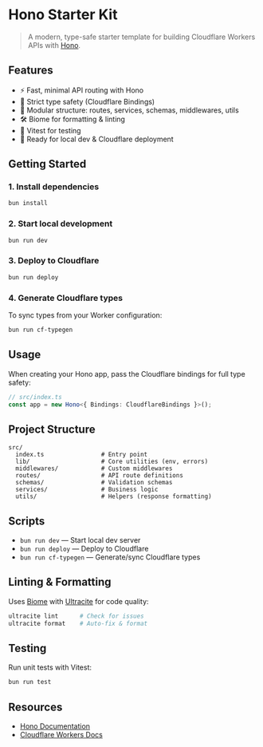 # Hono Starter Kit

> A modern, type-safe starter template for building Cloudflare Workers APIs with [Hono](https://hono.dev/).

## Features

- ⚡️ Fast, minimal API routing with Hono
- 🦺 Strict type safety (Cloudflare Bindings)
- 🧩 Modular structure: routes, services, schemas, middlewares, utils
- 🛠️ Biome for formatting & linting
- 🧪 Vitest for testing
- 🚀 Ready for local dev & Cloudflare deployment

## Getting Started

### 1. Install dependencies

```sh
bun install
```

### 2. Start local development

```sh
bun run dev
```

### 3. Deploy to Cloudflare

```sh
bun run deploy
```

### 4. Generate Cloudflare types

To sync types from your Worker configuration:

```sh
bun run cf-typegen
```

## Usage

When creating your Hono app, pass the Cloudflare bindings for full type safety:

```ts
// src/index.ts
const app = new Hono<{ Bindings: CloudflareBindings }>();
```

## Project Structure

```
src/
  index.ts                # Entry point
  lib/                    # Core utilities (env, errors)
  middlewares/            # Custom middlewares
  routes/                 # API route definitions
  schemas/                # Validation schemas
  services/               # Business logic
  utils/                  # Helpers (response formatting)
```

## Scripts

- `bun run dev` — Start local dev server
- `bun run deploy` — Deploy to Cloudflare
- `bun run cf-typegen` — Generate/sync Cloudflare types

## Linting & Formatting

Uses [Biome](https://biomejs.dev/) with [Ultracite](https://ultracite.ai/) for code quality:

```sh
ultracite lint      # Check for issues
ultracite format    # Auto-fix & format
```

## Testing

Run unit tests with Vitest:

```sh
bun run test
```

## Resources

- [Hono Documentation](https://hono.dev/)
- [Cloudflare Workers Docs](https://developers.cloudflare.com/workers/)

